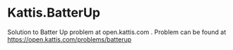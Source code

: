 # Kattis.BatterUp
Solution to Batter Up problem at open.kattis.com .
Problem can be found at https://open.kattis.com/problems/batterup
